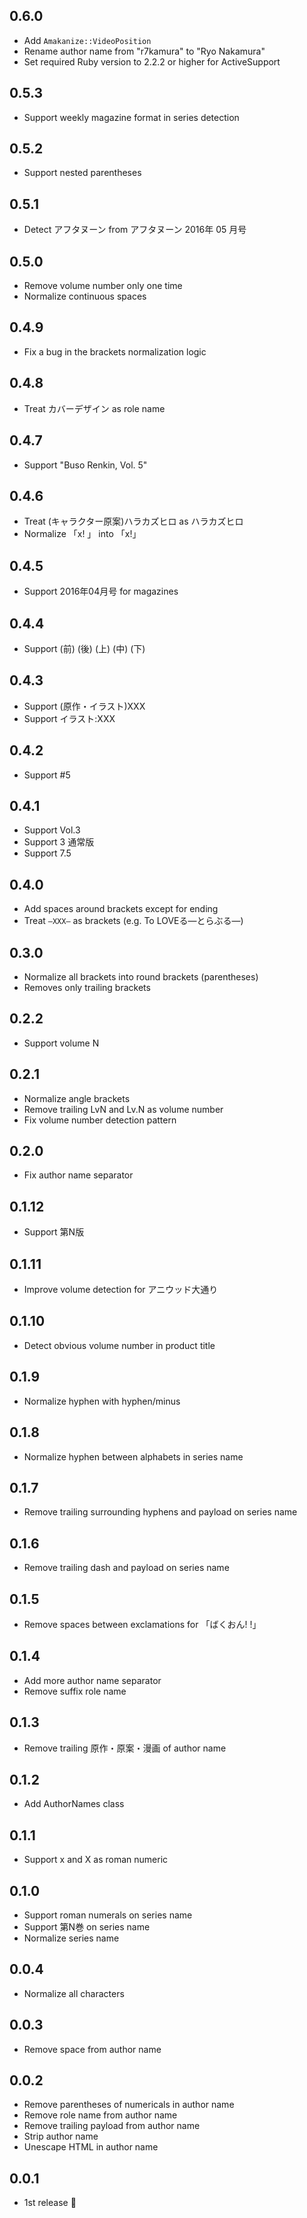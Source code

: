 ## 0.6.0

- Add `Amakanize::VideoPosition`
- Rename author name from "r7kamura" to "Ryo Nakamura"
- Set required Ruby version to 2.2.2 or higher for ActiveSupport

## 0.5.3

- Support weekly magazine format in series detection

## 0.5.2

- Support nested parentheses

## 0.5.1

- Detect アフタヌーン from アフタヌーン 2016年 05 月号

## 0.5.0

- Remove volume number only one time
- Normalize continuous spaces

## 0.4.9

- Fix a bug in the brackets normalization logic

## 0.4.8

- Treat カバーデザイン as role name

## 0.4.7

- Support "Buso Renkin, Vol. 5"

## 0.4.6

- Treat (キャラクター原案)ハラカズヒロ as ハラカズヒロ
- Normalize 「x! 」 into 「x!」

## 0.4.5

- Support 2016年04月号 for magazines

## 0.4.4

- Support (前) (後) (上) (中) (下)

## 0.4.3

- Support (原作・イラスト)XXX
- Support イラスト:XXX

## 0.4.2

- Support #5

## 0.4.1

- Support Vol.3
- Support 3 通常版
- Support 7.5

## 0.4.0

- Add spaces around brackets except for ending
- Treat `―XXX―` as brackets (e.g. To LOVEる―とらぶる―)

## 0.3.0

- Normalize all brackets into round brackets (parentheses)
- Removes only trailing brackets

## 0.2.2

- Support volume N

## 0.2.1

- Normalize angle brackets
- Remove trailing LvN and Lv.N as volume number
- Fix volume number detection pattern

## 0.2.0

- Fix author name separator

## 0.1.12

- Support 第N版

## 0.1.11

- Improve volume detection for アニウッド大通り

## 0.1.10

- Detect obvious volume number in product title

## 0.1.9

- Normalize hyphen with hyphen/minus

## 0.1.8

- Normalize hyphen between alphabets in series name

## 0.1.7

- Remove trailing surrounding hyphens and payload on series name

## 0.1.6

- Remove trailing dash and payload on series name

## 0.1.5

- Remove spaces between exclamations for 「ばくおん! !」

## 0.1.4

- Add more author name separator
- Remove suffix role name

## 0.1.3

- Remove trailing 原作・原案・漫画 of author name

## 0.1.2

- Add AuthorNames class

## 0.1.1

- Support x and X as roman numeric

## 0.1.0

- Support roman numerals on series name
- Support 第N巻 on series name
- Normalize series name

## 0.0.4

- Normalize all characters

## 0.0.3

- Remove space from author name

## 0.0.2

- Remove parentheses of numericals in author name
- Remove role name from author name
- Remove trailing payload from author name
- Strip author name
- Unescape HTML in author name

## 0.0.1

- 1st release :tada:
